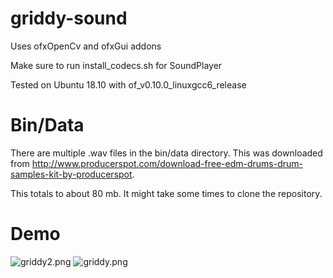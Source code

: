 # griddy-sound
Uses ofxOpenCv and ofxGui addons

Make sure to run install_codecs.sh for SoundPlayer

Tested on Ubuntu 18.10 with of_v0.10.0_linuxgcc6_release

# Bin/Data
There are multiple .wav files in the bin/data directory. This was downloaded from http://www.producerspot.com/download-free-edm-drums-drum-samples-kit-by-producerspot.

This totals to about 80 mb. It might take some times to clone the repository.

# Demo
![griddy2.png](https://github.com/mingir2/griddy-sound-with-opencv/blob/master/griddy2.png)
![griddy.png](https://github.com/mingir2/griddy-sound-with-opencv/blob/master/griddy.png)
